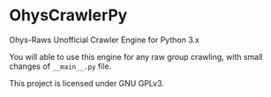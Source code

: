 # OhysCrawlerPy
Ohys-Raws Unofficial Crawler Engine for Python 3.x

You will able to use this engine for any raw group crawling, with small changes of `__main__.py` file.

This project is licensed under GNU GPLv3.
